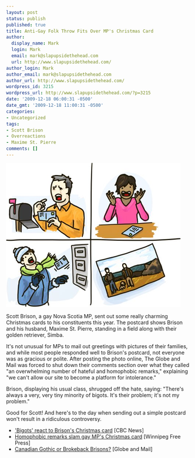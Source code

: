 ```yaml
---
layout: post
status: publish
published: true
title: Anti-Gay Folk Throw Fits Over MP's Christmas Card
author:
  display_name: Mark
  login: Mark
  email: mark@slapupsidethehead.com
  url: http://www.slapupsidethehead.com/
author_login: Mark
author_email: mark@slapupsidethehead.com
author_url: http://www.slapupsidethehead.com/
wordpress_id: 3215
wordpress_url: http://www.slapupsidethehead.com/?p=3215
date: '2009-12-18 06:00:31 -0500'
date_gmt: '2009-12-18 11:00:31 -0500'
categories:
- Uncategorized
tags:
- Scott Brison
- Overreactions
- Maxime St. Pierre
comments: []
---
```

![GWAAAAAAAAHH! Two guys and their dog.](/wp-content/media/2009/12/shock-horror-postcard.jpg "GWAAAAAAAAHH! Two guys and their dog.")

Scott Brison, a gay Nova Scotia MP, sent out some really charming Christmas cards to his constituents this year. The postcard shows Brison and his husband, Maxime St. Pierre, standing in a field along with their golden retriever, Simba.

It's not unusual for MPs to mail out greetings with pictures of their families, and while most people responded well to Brison's postcard, not everyone was as gracious or polite. After posting the photo online, The Globe and Mail was forced to shut down their comments section over what they called "an overwhelming number of hateful and homophobic remarks," explaining "we can't allow our site to become a platform for intolerance."

Brison, displaying his usual class, shrugged off the hate, saying: "There's always a very, very tiny minority of bigots. It's their problem; it's not my problem."

Good for Scott! And here's to the day when sending out a simple postcard won't result in a ridiculous controversy.

- ['Bigots' react to Brison's Christmas card](http://www.cbc.ca/canada/story/2009/12/17/brison-christmas-card017.html) [CBC News]
- [Homophobic remarks slam gay MP's Christmas card](http://www.winnipegfreepress.com/canada/breakingnews/79566322.html) [Winnipeg Free Press]
- [Canadian Gothic or Brokeback Brisons?](http://www.theglobeandmail.com/blogs/bureau-blog/canadian-gothic-or-brokeback-brisons/article1402797/) [Globe and Mail]
